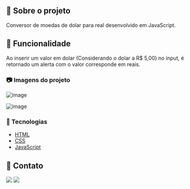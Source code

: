## :star2: Sobre o projeto

Conversor de moedas de dolar para real desenvolvido em JavaScript.

## :eyes: Funcionalidade

Ao inserir um valor em dolar (Considerando o dolar a R$ 5,00) no input, é retornado um alerta com o valor corresponde em reais.

### :camera: Imagens do projeto

![image](https://user-images.githubusercontent.com/101264784/184436081-d1a6b029-05c1-46d4-bbfd-84e2c2bfa53d.png)

![image](https://user-images.githubusercontent.com/101264784/184436119-ef85e896-3674-4c25-a853-a3b147a7d564.png)

### :space_invader: Tecnologias

<ul>
    <li><a href="https://developer.mozilla.org/pt-BR/docs/Web/HTML">HTML</a></li>
    <li><a href="https://developer.mozilla.org/pt-BR/docs/Web/CSS">CSS</a></li>
    <li><a href="https://developer.mozilla.org/pt-BR/docs/Web/JavaScript">JavaScript</a></li>
</ul>   

## :handshake: Contato

<a href="https://www.linkedin.com/in/rodrigo-dev/" target="_blank">
<img src="https://img.shields.io/badge/LinkedIn-0077B5?style=for-the-badge&logo=linkedin&logoColor=white"></a>      
<a href = "mailto:digo.s.oliv@gmail.com@gmail.com"><img src="https://img.shields.io/badge/-Gmail-%23333?style=for-the-badge&logo=gmail&logoColor=white" target="_blank"></a>
